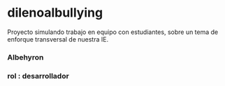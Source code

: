 # dilenoalbullying
Proyecto simulando trabajo en equipo con estudiantes, sobre un tema de enforque transversal de nuestra IE. 
### Albehyron
### rol : desarrollador